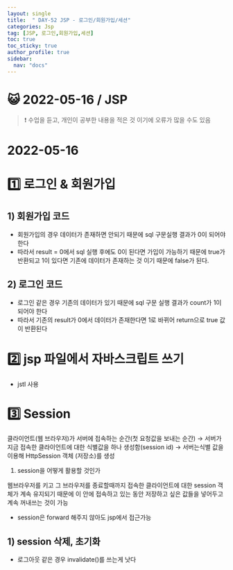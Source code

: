 ```yaml
---
layout: single
title:  " DAY-52 JSP - 로그인/회원가입/세션"
categories: Jsp
tag: [JSP, 로그인,회원가입,세션]
toc: true
toc_sticky: true
author_profile: true
sidebar:
  nav: "docs"
---
```




# 😺 2022-05-16 / JSP

<!--Quote-->
> ❗ 수업을 듣고, 개인이 공부한 내용을 적은 것 이기에 오류가 많을 수도 있음


# 2022-05-16

# 1️⃣ 로그인 & 회원가입

## 1) 회원가입 코드

<script src="https://gist.github.com/kimyeong96/f7102465d0f01b04ffa89b97428c0af9.js"></script>

- 회원가입의 경우 데이터가 존재하면 안되기 때문에 sql 구문실행 결과가 0이 되어야 한다
- 따라서 result = 0에서 sql 실행 후에도 0이 된다면 가입이 가능하기 때문에 true가 반환되고 1이 있다면 기존에 데이터가 존재하는 것 이기 때문에 false가 된다.

## 2) 로그인 코드

<script src="https://gist.github.com/kimyeong96/b68b5c77b1b07a46cb593d55346d3ff4.js"></script>

- 로그인 같은 경우 기존의 데이터가 있기 때문에 sql 구문 실행 결과가 count가 1이 되어야 한다
- 따라서 기존의 result가 0에서 데이터가 존재한다면 1로 바뀌어 return으로 true 값이 반환된다

# 2️⃣ jsp 파일에서 자바스크립트 쓰기

<script src="https://gist.github.com/kimyeong96/0a965ce7fa06e671fd705d71387af9d5.js"></script>

- jstl 사용

# 3️⃣ Session

클라이언트(웹 브라우저)가 서버에 접속하는 순간(첫 요청값을 보내는 순간) → 서버가 지금 접속한 클라이언트에 대한 식별값을 하나 생성함(session id) → 서버는식별 값을 이용해 HttpSession 객체 (저장소)를 생성

1. session을 어떻게 활용할 것인가

웹브라우저를 키고 그 브라우저를 종료할때까지 접속한 클라이언트에 대한 session 객체가 계속 유지되기 때문에 이 안에 접속하고 있는 동안 저장하고 싶은 값들을 넣어두고 계속 꺼내쓰는 것이 가능

- session은 forward 해주지 않아도 jsp에서 접근가능

## 1) session 삭제, 초기화

<script src="https://gist.github.com/kimyeong96/1fbcebe1c79ecc0e3cf61860c7131308.js"></script>

- 로그아웃 같은 경우 invalidate()를 쓰는게 낫다